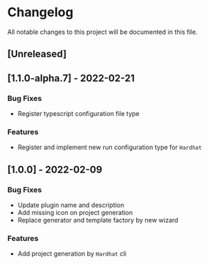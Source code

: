 # Changelog
All notable changes to this project will be documented in this file.

## [Unreleased]
## [1.1.0-alpha.7] - 2022-02-21

### Bug Fixes

- Register typescript configuration file type

### Features

- Register and implement new run configuration type for `Hardhat`

## [1.0.0] - 2022-02-09

### Bug Fixes

- Update plugin name and description
- Add missing icon on project generation
- Replace generator and template factory by new wizard

### Features

- Add project generation by `Hardhat` cli

<!-- generated by git-cliff -->
